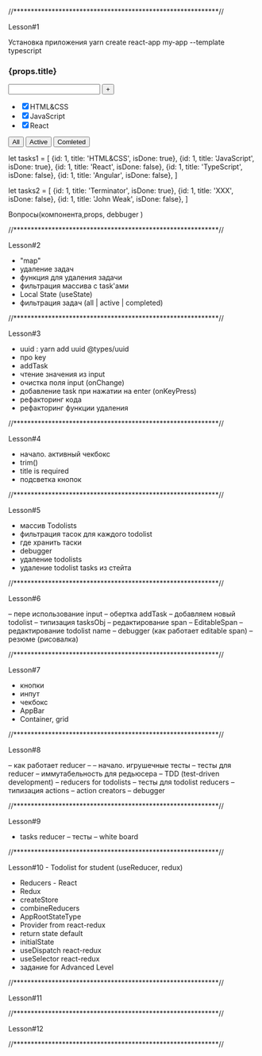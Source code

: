 //***********************************************************//

Lesson#1 

Установка приложения
yarn create react-app my-app --template typescript

  <div>
     <h3>{props.title}</h3>
  <div>
     <input/>
     <button>+</button>
  </div>
  <div>
    <ul>
       <li><input type="checkbox" checked={true}/><span>HTML&CSS</span></li>
       <li><input type="checkbox" checked={true}/><span>JavaScript</span></li>
       <li><input type="checkbox" checked={false}/><span>React</span></li>
    </ul>
  </div>
  <div>
     <button>All</button>
     <button>Active</button>
     <button>Comleted</button>
  </div>
  </div>


 let tasks1 = [
 {id: 1, title: 'HTML&CSS', isDone: true},
 {id: 1, title: 'JavaScript', isDone: true},
 {id: 1, title: 'React', isDone: false},
 {id: 1, title: 'TypeScript', isDone: false},
 {id: 1, title: 'Angular', isDone: false},
  ]

let tasks2 = [
{id: 1, title: 'Terminator', isDone: true},
{id: 1, title: 'XXX', isDone: false},
{id: 1, title: 'John Weak', isDone: false},
 ]


Вопросы(компонента,props, debbuger )

//***********************************************************//

Lesson#2

 - "map"
 - удаление задач
 - функция для удаления задачи
 - фильтрация массива с task'ами
 - Local State (useState)
 - фильтрация задач (all | active | completed)



//***********************************************************//

Lesson#3

 - uuid :  yarn add uuid @types/uuid
 - про key
 - addTask
 - чтение значения из input
 - очистка поля input (onChange)
 - добавление task при нажатии на enter (onKeyPress)
 - рефакторинг кода
 - рефакторинг функции удаления

//***********************************************************//


Lesson#4

 - начало. активный чекбокс
 - trim()
 - title is required
 - подсветка кнопок

//***********************************************************//

Lesson#5

- массив Todolists
- фильтрация тасок для каждого todolist
- где хранить таски
- debugger
- удаление todolists
- удаление todolist tasks из стейта


//***********************************************************//

Lesson#6

 – пере использование input
 – обертка addTask
 – добавляем новый todolist
 – типизация tasksObj
 – редактирование span
 – EditableSpan
 – редактирование todolist name
 – debugger (как работает editable span)
 – резюме (рисовалка)

//***********************************************************//

Lesson#7

 - кнопки
 - инпут
 - чекбокс
 - AppBar
 - Container, grid



//***********************************************************//

Lesson#8

– как работает reducer –
– начало. игрушечные тесты
– тесты для reducer
– иммутабельность для редьюсера
– TDD (test-driven development)
– reducers for todolists
– тесты для todolist reducers
– типизация actions
– action creators
– debugger

//***********************************************************//

Lesson#9
- tasks reducer
– тесты
– white board

//***********************************************************//


Lesson#10 - Todolist for student (useReducer, redux)

- Reducers - React
- Redux
- createStore
- combineReducers
- AppRootStateType
- Provider from react-redux
- return state default
- initialState
- useDispatch react-redux
- useSelector react-redux
- задание for Advanced Level


//***********************************************************//

Lesson#11


//***********************************************************//

Lesson#12


//***********************************************************//
